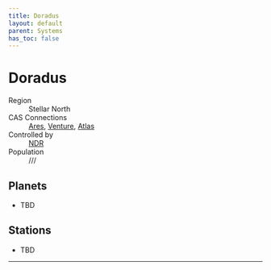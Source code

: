 ```yaml
---
title: Doradus
layout: default
parent: Systems
has_toc: false
---
```


# Doradus
<dl>
    <dt>Region</dt><dd>Stellar North</dd>
    <dt>CAS Connections</dt><dd><a href="../ares/">Ares</a>, <a href="../venture/">Venture</a>, <a href="../atlas/">Atlas</a></dd>
    <dt>Controlled by</dt><dd><a href="../../factions/ndr.html">NDR</a></dd>
    <dt>Population</dt><dd>///</dd>
</dl>

## Planets
* TBD

## Stations
* TBD

----
